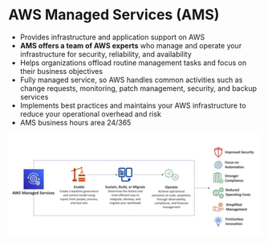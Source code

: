 # AWS Managed Services (AMS)

- Provides infrastructure and application support on AWS
- **AMS offers a team of AWS experts** who manage and operate your infrastructure for security, reliability, and availability
- Helps organizations offload routine management tasks and focus on their business objectives
- Fully managed service, so AWS handles common activities such as change requests, monitoring, patch management, security, and backup services
- Implements best practices and maintains your AWS infrastructure to reduce your operational overhead and risk
- AMS business hours area 24/365

![AWS Managed Services (AMS)](../../images/architecting/ams.png)